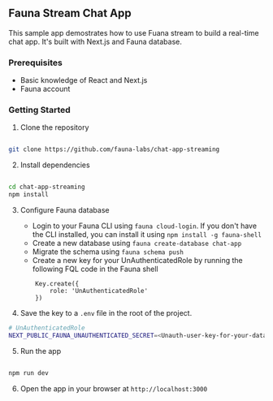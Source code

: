 ## Fauna Stream Chat App

This sample app demostrates how to use Fuana stream to build a real-time chat app. It's built with Next.js and Fauna database.

### Prerequisites

- Basic knowledge of React and Next.js
- Fauna account


### Getting Started

1. Clone the repository

```bash

git clone https://github.com/fauna-labs/chat-app-streaming

```

2. Install dependencies

```bash

cd chat-app-streaming
npm install

```

3. Configure Fauna database
    - Login to your Fauna CLI using `fauna cloud-login`. If you don't have the CLI installed, you can install it using `npm install -g fauna-shell`
    - Create a new database using `fauna create-database chat-app`
    - Migrate the schema using `fauna schema push`
    - Create a new key for your UnAuthenticatedRole by running the following FQL code in the Fauna shell
    
    ```
        Key.create({
            role: 'UnAuthenticatedRole'
        })
    ```


4. Save the key to a `.env` file in the root of the project.

```bash
# UnAuthenticatedRole
NEXT_PUBLIC_FAUNA_UNAUTHENTICATED_SECRET=<Unauth-user-key-for-your-database>
```

5. Run the app

```bash

npm run dev

```

6. Open the app in your browser at `http://localhost:3000`
